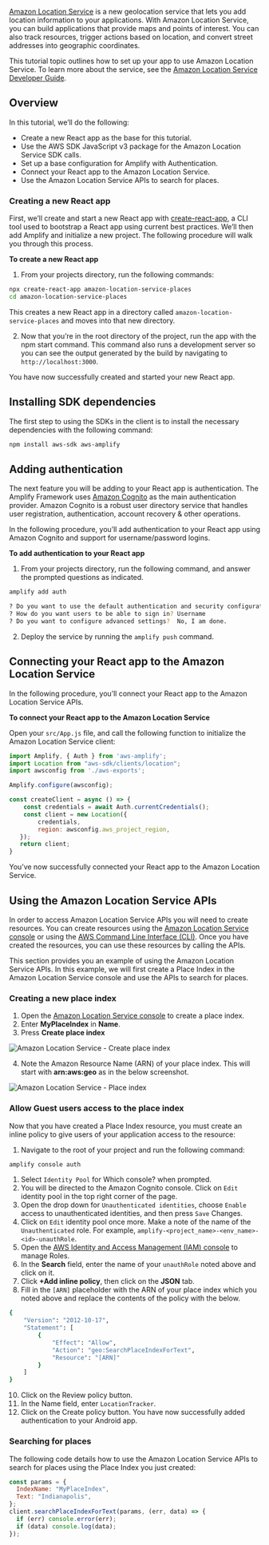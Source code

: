 [Amazon Location Service](https://aws.amazon.com/location/) is a new geolocation service that lets you add location information to your applications. With Amazon Location Service, you can build applications that provide maps and points of interest. You can also track resources, trigger actions based on location, and convert street addresses into geographic coordinates.  

This tutorial topic outlines how to set up your app to use Amazon Location Service. To learn more about the service, see the [Amazon Location Service Developer Guide](https://docs.aws.amazon.com/location/latest/developerguide/).

## Overview

In this tutorial, we’ll do the following:

* Create a new React app as the base for this tutorial.
* Use the AWS SDK JavaScript v3 package for the Amazon Location Service SDK calls.
* Set up a base configuration for Amplify with Authentication.
* Connect your React app to the Amazon Location Service.
* Use the Amazon Location Service APIs to search for places.

### Creating a new React app

First, we’ll create and start a new React app with [create-react-app](https://reactjs.org/docs/create-a-new-react-app.html), a CLI tool used to bootstrap a React app using current best practices. We’ll then add Amplify and initialize a new project. The following procedure will walk you through this process.

**To create a new React app**

1. From your projects directory, run the following commands:

```bash
npx create-react-app amazon-location-service-places
cd amazon-location-service-places
```

This creates a new React app in a directory called `amazon-location-service-places` and moves into that new directory.

2. Now that you’re in the root directory of the project, run the app with the npm start command. This command also runs a development server so you can see the output generated by the build by navigating to `http://localhost:3000`.

You have now successfully created and started your new React app.

## Installing SDK dependencies

The first step to using the SDKs in the client is to install the necessary dependencies with the following command:

```bash
npm install aws-sdk aws-amplify
```

## Adding authentication

The next feature you will be adding to your React app is authentication. The Amplify Framework uses [Amazon Cognito](https://aws.amazon.com/cognito/) as the main authentication provider. Amazon Cognito is a robust user directory service that handles user registration, authentication, account recovery & other operations. 

In the following procedure, you’ll add authentication to your React app using Amazon Cognito and support for username/password logins.

**To add authentication to your React app**

1. From your projects directory, run the following command, and answer the prompted questions as indicated.

```bash
amplify add auth

? Do you want to use the default authentication and security configuration? Default configuration
? How do you want users to be able to sign in? Username
? Do you want to configure advanced settings?  No, I am done.
```

2. Deploy the service by running the `amplify push` command.

## Connecting your React app to the Amazon Location Service

In the following procedure, you’ll connect your React app to the Amazon Location Service APIs.

**To connect your React app to the Amazon Location Service**

Open your `src/App.js` file, and call the following function to initialize the Amazon Location Service client:

```javascript
import Amplify, { Auth } from 'aws-amplify';
import Location from "aws-sdk/clients/location";
import awsconfig from './aws-exports';

Amplify.configure(awsconfig);

const createClient = async () => {
    const credentials = await Auth.currentCredentials();
    const client = new Location({
        credentials,
        region: awsconfig.aws_project_region,
   });
   return client;
}
```

 You’ve now successfully connected your React app to the Amazon Location Service.

## Using the Amazon Location Service APIs

In order to access Amazon Location Service APIs you will need to create resources. You can create resources using the [Amazon Location Service console](http://console.aws.amazon.com/location/home) or using the [AWS Command Line Interface (CLI)](https://aws.amazon.com/cli/). Once you have created the resources, you can use these resources by calling the APIs.

This section provides you an example of using the Amazon Location Service APIs. In this example, we will first create a Place Index in the Amazon Location Service console and use the APIs to search for places.  

### Creating a new place index

1. Open the [Amazon Location Service console](https://console.aws.amazon.com/location/places/home#/create) to create a place index.
2. Enter **MyPlaceIndex** in **Name**.
3. Press **Create place index**

![Amazon Location Service - Create place index](~/images/als/create-place-index.png)

4. Note the Amazon Resource Name (ARN) of your place index. This will start with **arn:aws:geo** as in the below screenshot.

![Amazon Location Service - Place index](~/images/als/my-place-index.png)

### Allow Guest users access to the place index

Now that you have created a Place Index resource, you must create an inline policy to give users of your application access to the resource:

1. Navigate to the root of your project and run the following command:
```bash
amplify console auth
```

1. Select `Identity Pool` for Which console? when prompted.
2. You will be directed to the Amazon Cognito console. Click on `Edit` identity pool in the top right corner of the page.
3. Open the drop down for `Unauthenticated identities`,  choose `Enable` access to unauthenticated identities, and then press `Save` Changes.
4. Click on `Edit` identity pool once more. Make a note of the name of the `Unauthenticated` role. For example, `amplify-<project_name>-<env_name>-<id>-unauthRole`.
5. Open the [AWS Identity and Access Management (IAM) console](https://console.aws.amazon.com/iam/home#/roles) to manage Roles.
6. In the **Search** field, enter the name of your `unauthRole` noted above and click on it.
7. Click **+Add inline policy**, then click on the **JSON** tab.
8. Fill in the `[ARN]` placeholder with the ARN of your place index which you noted above and replace the contents of the policy with the below.

```bash
{
    "Version": "2012-10-17",
    "Statement": [
        {
            "Effect": "Allow",
            "Action": "geo:SearchPlaceIndexForText",
            "Resource": "[ARN]"
        }
    ]
}
```

10. Click on the Review policy button.
11. In the Name field, enter `LocationTracker`.
12. Click on the Create policy button. You have now successfully added authentication to your Android app.

### Searching for places

The following code details how to use the Amazon Location Service APIs to search for places using the Place Index you just created: 

```javascript
const params = {
  IndexName: "MyPlaceIndex",
  Text: "Indianapolis",
};
client.searchPlaceIndexForText(params, (err, data) => {
  if (err) console.error(err);
  if (data) console.log(data);
});
```
